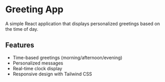 # Greeting App

A simple React application that displays personalized greetings based on the time of day.

## Features

- Time-based greetings (morning/afternoon/evening)
- Personalized messages
- Real-time clock display
- Responsive design with Tailwind CSS

